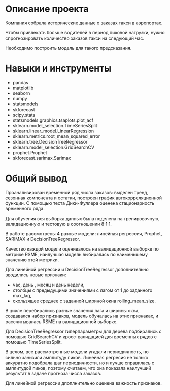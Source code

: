 # Описание проекта
Компания собрала исторические данные о заказах такси в аэропортах. 

Чтобы привлекать больше водителей в период пиковой нагрузки, 
нужно спрогнозировать количество заказов такси на следующий час. 

Необходимо построить модель для такого предсказания.

# Навыки и инструменты
- pandas
- matplotlib
- seaborn
- numpy
- statsmodels
- skforecast
- scipy.stats
- statsmodels.graphics.tsaplots.plot_acf
- sklearn.model_selection.TimeSeriesSplit
- sklearn.linear_model.LinearRegression
- sklearn.metrics.root_mean_squared_error
- sklearn.tree.DecisionTreeRegressor
- sklearn.model_selection.GridSearchCV
- prophet.Prophet
- skforecast.sarimax.Sarimax

# Общий вывод
Проанализирован временной ряд числа заказов: выделен тренд, сезонная компонента и остатки, построен график автокорреляционной функции.
С помощью теста Дики-Фуллера оценена стационарность временного ряда.

Для обучения вся выборка данных была поделена на тренировочную, валидационную и тестовую в соотношении 8:1:1.

В работе рассмотрены 4  разные модели:
линейная регрессия, Prophet, SARIMAX и DecisionTreeRegressor.

Качество каждой модели оценивалось на валидационной выборке по метрике RSME,
наилучшая модель  выбиралась по наименьшему значению этой метрики.

Для линейной регрессии и DecisionTreeRegressor дополнительно вводились новые признаки:

  - час, день , месяц и день недели,
  - столбцы с предыдущими значениями с лагом от 1 до заданного max_lag,
  - скользящее среднее с заданной шириной окна rolling_mean_size.

В цикле перебирались разные значения лага и ширины окна, создавался набор признаков, модель обучалась на этих признаках,
и рассчитывалась RSME на валидационной выборке.

Для DecisionTreeRegressor гиперпараметры для дерева подбирались с помощью GridSearchCV 
и кросс-валидацией для временных рядов с помощью TimeSeriesSplit. 

В целом, все рассмотренные модели угадали периодичность, но сильно занизили амплитуду пиков.
Линейная регресия не только аккуратно подобрала шаг периодичности, но и лучше справилась с амплитудой пиков, 
поэтому считаем, что она показала наилучший результат в задаче прогноза числа заказов.

Для линейной регрессии дпоплнительно оценена важность признаков.


